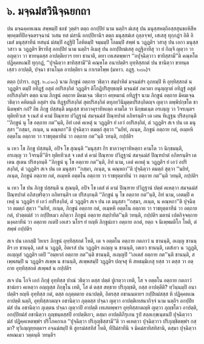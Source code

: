 <h1>๖. มจฺฉมํสวินิจฺฉยกถา</h1>
<p>   ปน มจฺฉคฺคหเณน สพฺพมฺปิ ชลชํ วุตฺตํฯ ตตฺถ อกปฺปิยํ นาม นตฺถิฯ มํเสสุ ปน มนุสฺสหตฺถิอสฺสสุนขอหิสีหพฺยคฺฆทีปิอจฺฉตรจฺฉานํ วเสน ทส มํสานิ อกปฺปิยานิฯ ตตฺถ มนุสฺสมํเส ถุลฺลจฺจยํ, เสเสสุ ทุกฺกฎํฯ อิติ อิเมสํ มนุสฺสาทีนํ ทสนฺนํ มํสมฺปิ อฎฺฐิปิ โลหิตมฺปิ จมฺมมฺปิ โลมมฺปิ สพฺพํ น วฎฺฎติฯ วสาสุ ปน เอกา มนุสฺสวสาว น วฎฺฎติฯ ขีราทีสุ อกปฺปิยํ นาม นตฺถิฯ อิเมสุ ปน อกปฺปิยมํเสสุ อฎฺฐิอาทีสุ วา ยํ กิญฺจิ ญตฺวา วา อญตฺวา วา ขาทนฺตสฺส อาปตฺติเยวฯ ยทา ชานาติ, ตทา เทเสตพฺพาฯ ‘‘อปุจฺฉิตฺวาว ขาทิสฺสามี’’ติ คณฺหโต ปฎิคฺคหเณปิ ทุกฺกฎํ, ‘‘ปุจฺฉิตฺวา ขาทิสฺสามี’’ติ คณฺหโต  อนาปตฺติฯ อุทฺทิสฺสกตํ ปน ชานิตฺวา ขาทนฺตเสฺสว อาปตฺติ, ปจฺฉา ชานโนฺต อาปตฺติยา น กาเรตโพฺพ (มหาว. อฎฺฐ. ๒๘๑)ฯ</p>


<p>ตตฺถ (ปารา. อฎฺฐ. ๒.๔๑๐)  นาม ภิกฺขูนํ อตฺถาย วธิตฺวา สมฺปาทิตํ มจฺฉมํสํฯ อุภยมฺปิ หิ อุทฺทิสฺสกตํ น วฎฺฎติฯ ตมฺปิ อทิฎฺฐํ อสุตํ อปริสงฺกิตํ วฎฺฎติฯ ติโกฎิปริสุทฺธญฺหิ มจฺฉมํสํ ภควตา อนุญฺญาตํ อทิฎฺฐํ อสุตํ อปริสงฺกิตํฯ ตตฺถ  นาม ภิกฺขูนํ อตฺถาย มิคมเจฺฉ วธิตฺวา คยฺหมานํ อทิฎฺฐํฯ  นาม ภิกฺขูนํ อตฺถาย มิคมเจฺฉ วธิตฺวา คหิตนฺติ อสุตํฯ  ปน ทิฎฺฐปริสงฺกิตํ สุตปริสงฺกิตํ ตทุภยวินิมุตฺตปริสงฺกิตญฺจ ญตฺวา ตพฺพิปกฺขโต ชานิตพฺพํฯ กถํ? อิธ ภิกฺขู ปสฺสนฺติ มนุเสฺส ชาลวาคุราทิหเตฺถ คามโต วา นิกฺขมเนฺต อรเญฺญ วา วิจรเนฺตฯ ทุติยทิวเส จ เนสํ ตํ คามํ ปิณฺฑาย ปวิฎฺฐานํ สมจฺฉมํสํ ปิณฺฑปาตํ อภิหรนฺติฯ เต เตน ทิเฎฺฐน ปริสงฺกนฺติ ‘‘ภิกฺขูนํ นุ โข อตฺถาย กต’’นฺติ, อิทํ  เอตํ คเหตุํ น วฎฺฎติฯ ยํ เอวํ อปริสงฺกิตํ, ตํ วฎฺฎติฯ สเจ ปน เต มนุสฺสา ‘‘กสฺมา, ภเนฺต, น คณฺหถา’’ติ ปุจฺฉิตฺวา ตมตฺถํ สุตฺวา ‘‘นยิทํ, ภเนฺต, ภิกฺขูนํ อตฺถาย กตํ, อเมฺหหิ อตฺตโน อตฺถาย วา ราชยุตฺตาทีนํ วา อตฺถาย กต’’นฺติ วทนฺติ, กปฺปติฯ</p>


<p>น เหว โข ภิกฺขู ปสฺสนฺติ, อปิจ โข สุณนฺติ ‘‘มนุสฺสา กิร ชาลวาคุราทิหตฺถา คามโต วา นิกฺขมนฺติ, อรเญฺญ วา วิจรนฺตี’’ติฯ ทุติยทิวเส จ เตสํ ตํ คามํ ปิณฺฑาย ปวิฎฺฐานํ สมจฺฉมํสํ ปิณฺฑปาตํ อภิหรนฺติฯ เต เตน สุเตน ปริสงฺกนฺติ ‘‘ภิกฺขูนํ นุ  โข อตฺถาย กต’’นฺติ, อิทํ  นาม, เอตํ คเหตุํ น วฎฺฎติฯ ยํ เอวํ อปริสงฺกิตํ, ตํ วฎฺฎติฯ สเจ ปน เต มนุสฺสา ‘‘กสฺมา, ภเนฺต, น คณฺหถา’’ติ ปุจฺฉิตฺวา ตมตฺถํ สุตฺวา ‘‘นยิทํ, ภเนฺต, ภิกฺขูนํ อตฺถาย กตํ, อเมฺหหิ อตฺตโน อตฺถาย วา ราชยุตฺตาทีนํ วา อตฺถาย กต’’นฺติ วทนฺติ, กปฺปติฯ</p>


<p>น เหว โข ปน ภิกฺขู ปสฺสนฺติ น สุณนฺติ, อปิจ โข เตสํ ตํ คามํ ปิณฺฑาย ปวิฎฺฐานํ ปตฺตํ คเหตฺวา สมจฺฉมํสํ ปิณฺฑปาตํ อภิสงฺขริตฺวา อภิหรนฺติฯ เต ปริสงฺกนฺติ ‘‘ภิกฺขูนํ นุ โข อตฺถาย กต’’นฺติ, อิทํ  นาม, เอตมฺปิ คเหตุํ น วฎฺฎติฯ ยํ เอวํ อปริสงฺกิตํ, ตํ วฎฺฎติฯ สเจ ปน เต มนุสฺสา ‘‘กสฺมา, ภเนฺต, น คณฺหถา’’ติ ปุจฺฉิตฺวา  ตมตฺถํ สุตฺวา ‘‘นยิทํ, ภเนฺต, ภิกฺขูนํ อตฺถาย กตํ, อเมฺหหิ อตฺตโน อตฺถาย วา ราชยุตฺตาทีนํ วา อตฺถาย กตํ, ปวตฺตมํสํ วา กปฺปิยเมว ลภิตฺวา ภิกฺขูนํ อตฺถาย สมฺปาทิต’’นฺติ วทนฺติ, กปฺปติฯ มตานํ เปตกิจฺจตฺถาย มงฺคลาทีนํ วา อตฺถาย กเตปิ เอเสว นโยฯ ยํ ยญฺหิ ภิกฺขูนํเยว อตฺถาย อกตํ, ยตฺถ จ นิเพฺพมติโก โหติ, ตํ สพฺพํ กปฺปติฯ</p>


<p> สเจ ปน เอกสฺมิํ วิหาเร ภิกฺขูนํ อุทฺทิสฺสกตํ โหติ, เต จ อตฺตโน อตฺถาย กตภาวํ น ชานนฺติ, อเญฺญ ชานนฺติฯ เย ชานนฺติ, เตสํ น วฎฺฎติ, อิตเรสํ ปน วฎฺฎติฯ อเญฺญ น ชานนฺติ, เตเยว ชานนฺติ, เตสํเยว น วฎฺฎติ, อเญฺญสํ วฎฺฎติฯ เตปิ ‘‘อมฺหากํ อตฺถาย กต’’นฺติ ชานนฺติ, อเญฺญปิ ‘‘เอเตสํ อตฺถาย กต’’นฺติ ชานนฺติ, สเพฺพสมฺปิ น วฎฺฎติฯ สเพฺพ น ชานนฺติ, สเพฺพสมฺปิ วฎฺฎติฯ ปญฺจสุ หิ สหธมฺมิเกสุ ยสฺส วา ตสฺส วา อตฺถาย อุทฺทิสฺสกตํ สเพฺพสํ น กปฺปติฯ</p>


<p>สเจ ปน โกจิ เอกํ ภิกฺขุํ อุทฺทิสฺส ปาณํ วธิตฺวา ตสฺส ปตฺตํ ปูเรตฺวา เทติ, โส จ อตฺตโน อตฺถาย กตภาวํ ชานํเยว คเหตฺวา อญฺญสฺส ภิกฺขุโน เทติ, โส ตํ ตสฺส สทฺธาย ปริภุญฺชติ, กสฺส อาปตฺตีติ? ทฺวินฺนมฺปิ อนาปตฺติฯ ยญฺหิ อุทฺทิสฺส กตํ, ตสฺส อภุตฺตตาย อนาปตฺติ, อิตรสฺส อชานนตายฯ กปฺปิยมํสสฺส หิ ปฎิคฺคหเณ อาปตฺติ นตฺถิ, อุทฺทิสฺสกตญฺจ อชานิตฺวา ภุตฺตสฺส ปจฺฉา ญตฺวา อาปตฺติเทสนากิจฺจํ นาม นตฺถิฯ อกปฺปิยมํสํ ปน อชานิตฺวา ภุเตฺตน ปจฺฉา ญตฺวาปิ อาปตฺติ เทเสตพฺพาฯ อุทฺทิสฺสกตญฺหิ ญตฺวา ภุญฺชโตว อาปตฺติ, อกปฺปิยมํสํ อชานิตฺวา ภุญฺชนฺตสฺสปิ อาปตฺติเยว, ตสฺมา อาปตฺติภีรุเกน รูปํ สลฺลเกฺขเนฺตนปิ ปุจฺฉิตฺวาว มํสํ ปฎิคฺคเหตพฺพํฯ ปริโภคกาเล ‘‘ปุจฺฉิตฺวา  ปริภุญฺชิสฺสามี’’ติ วา คเหตฺวา ปุจฺฉิตฺวาว ปริภุญฺชิตพฺพํฯ กสฺมา? ทุวิเญฺญยฺยตฺตาฯ อจฺฉมํสมฺปิ หิ สูกรมํสสทิสํ โหติ, ทีปิมํสาทีนิ จ มิคมํสาทิสทิสานิ, ตสฺมา ปุจฺฉิตฺวา คหณเมว วตฺตนฺติ วทนฺติฯ</p>

</p>

</p>





